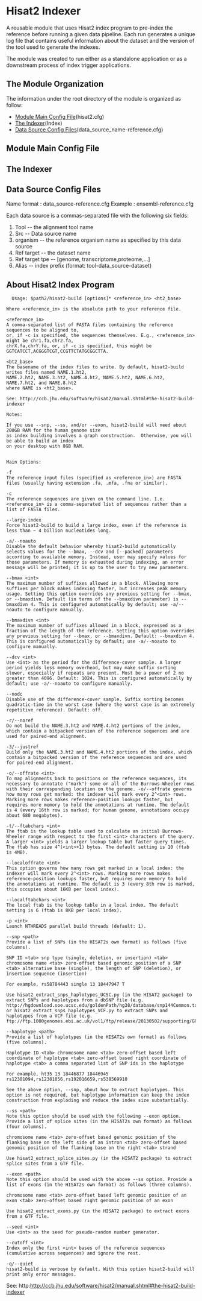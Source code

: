 # Hisat2 Indexer

A reusable module that uses Hisat2 index program to pre-index the reference before running a given data pipeline.
Each run generates a unique log file that contains useful information about the dataset and the version of the tool
used to generate the indexes.

The module was created to run either as a standalone application or as a downstream process of index trigger applications. 

## The Module Organization

The information under the root directory of the module is organized as follow:

- [Module Main Config File](#module-main-config-file)(hisat2.cfg)
- [The Indexer](#the-indexer)(Index)
- [Data Source Config Files](#data-source-config-files)(data_source_name-reference.cfg)


## Module Main Config File
## The Indexer
## Data Source Config Files
Name format : data_source-reference.cfg
Example : ensembl-reference.cfg

Each data source is a commas-separated file with the following six fields:
  1) Tool      -- the alignment tool name
  2) Src       -- Data source name
  3) organism  -- the reference organism name as specified by this data source
  4) Ref target -- the dataset name
  5) Ref target tpe -- [genome, transcriptome,proteome,...]
  6) Alias -- index prefix (format: tool-data_source-dataset)
 
## About Hisat2 Index Program
```
  Usage: $path2/hisat2-build [options]* <reference_in> <ht2_base>

Where <reference_in> is the absolute path to your reference file.

<reference_in>
A comma-separated list of FASTA files containing the reference sequences to be aligned to,
or, if -c is specified, the sequences themselves. E.g., <reference_in> might be chr1.fa,chr2.fa,
chrX.fa,chrY.fa, or, if -c is specified, this might be GGTCATCCT,ACGGGTCGT,CCGTTCTATGCGGCTTA.

<bt2_base>
The basename of the index files to write. By default, hisat2-build writes files named NAME.1.ht2, 
NAME.2.ht2, NAME.3.ht2, NAME.4.ht2, NAME.5.ht2, NAME.6.ht2, NAME.7.ht2, and NAME.8.ht2 
where NAME is <ht2_base>.

See: http://ccb.jhu.edu/software/hisat2/manual.shtml#the-hisat2-build-indexer

Notes:

If you use --snp, --ss, and/or --exon, hisat2-build will need about 200GB RAM for the human genome size 
as index building involves a graph construction.  Otherwise, you will be able to build an index 
on your desktop with 8GB RAM.


Main Options:

-f
The reference input files (specified as <reference_in>) are FASTA files (usually having extension .fa, .mfa, .fna or similar).

-c
The reference sequences are given on the command line. I.e. <reference_in> is a comma-separated list of sequences rather than a list of FASTA files.

--large-index
Force hisat2-build to build a large index, even if the reference is less than ~ 4 billion nucleotides long.

-a/--noauto
Disable the default behavior whereby hisat2-build automatically selects values for the --bmax, --dcv and [--packed] parameters according to available memory. Instead, user may specify values for those parameters. If memory is exhausted during indexing, an error message will be printed; it is up to the user to try new parameters.

--bmax <int>
The maximum number of suffixes allowed in a block. Allowing more suffixes per block makes indexing faster, but increases peak memory usage. Setting this option overrides any previous setting for --bmax, or --bmaxdivn. Default (in terms of the --bmaxdivn parameter) is --bmaxdivn 4. This is configured automatically by default; use -a/--noauto to configure manually.

--bmaxdivn <int>
The maximum number of suffixes allowed in a block, expressed as a fraction of the length of the reference. Setting this option overrides any previous setting for --bmax, or --bmaxdivn. Default: --bmaxdivn 4. This is configured automatically by default; use -a/--noauto to configure manually.

--dcv <int>
Use <int> as the period for the difference-cover sample. A larger period yields less memory overhead, but may make suffix sorting slower, especially if repeats are present. Must be a power of 2 no greater than 4096. Default: 1024. This is configured automatically by default; use -a/--noauto to configure manually.

--nodc
Disable use of the difference-cover sample. Suffix sorting becomes quadratic-time in the worst case (where the worst case is an extremely repetitive reference). Default: off.

-r/--noref
Do not build the NAME.3.ht2 and NAME.4.ht2 portions of the index, which contain a bitpacked version of the reference sequences and are used for paired-end alignment.

-3/--justref
Build only the NAME.3.ht2 and NAME.4.ht2 portions of the index, which contain a bitpacked version of the reference sequences and are used for paired-end alignment.

-o/--offrate <int>
To map alignments back to positions on the reference sequences, its necessary to annotate ("mark") some or all of the Burrows-Wheeler rows with their corresponding location on the genome. -o/--offrate governs how many rows get marked: the indexer will mark every 2^<int> rows. Marking more rows makes reference-position lookups faster, but requires more memory to hold the annotations at runtime. The default is 4 (every 16th row is marked; for human genome, annotations occupy about 680 megabytes).

-t/--ftabchars <int>
The ftab is the lookup table used to calculate an initial Burrows-Wheeler range with respect to the first <int> characters of the query. A larger <int> yields a larger lookup table but faster query times. The ftab has size 4^(<int>+1) bytes. The default setting is 10 (ftab is 4MB).

--localoffrate <int>
This option governs how many rows get marked in a local index: the indexer will mark every 2^<int> rows. Marking more rows makes reference-position lookups faster, but requires more memory to hold the annotations at runtime. The default is 3 (every 8th row is marked, this occupies about 16KB per local index).

--localftabchars <int>
The local ftab is the lookup table in a local index. The default setting is 6 (ftab is 8KB per local index).

-p <int>
Launch NTHREADS parallel build threads (default: 1).

--snp <path>
Provide a list of SNPs (in the HISAT2s own format) as follows (five columns).

SNP ID <tab> snp type (single, deletion, or insertion) <tab> chromosome name <tab> zero-offset based genomic position of a SNP <tab> alternative base (single), the length of SNP (deletion), or insertion sequence (insertion)

For example, rs58784443 single 13 18447947 T

Use hisat2_extract_snps_haplotypes_UCSC.py (in the HISAT2 package) to extract SNPs and haplotypes from a dbSNP file (e.g. http://hgdownload.soe.ucsc.edu/goldenPath/hg38/database/snp144Common.txt.gz). or hisat2_extract_snps_haplotypes_VCF.py to extract SNPs and haplotypes from a VCF file (e.g. ftp://ftp.1000genomes.ebi.ac.uk/vol1/ftp/release/20130502/supporting/GRCh38_positions/ALL.chr22.phase3_shapeit2_mvncall_integrated_v3plus_nounphased.rsID.genotypes.GRCh38_dbSNP_no_SVs.vcf.gz).

--haplotype <path>
Provide a list of haplotypes (in the HISAT2s own format) as follows (five columns).

Haplotype ID <tab> chromosome name <tab> zero-offset based left coordinate of haplotype <tab> zero-offset based right coordinate of haplotype <tab> a comma separated list of SNP ids in the haplotype

For example, ht35 13 18446877 18446945 rs12381094,rs12381056,rs192016659,rs538569910

See the above option, --snp, about how to extract haplotypes. This option is not required, but haplotype information can keep the index construction from exploding and reduce the index size substantially.

--ss <path>
Note this option should be used with the following --exon option. Provide a list of splice sites (in the HISAT2s own format) as follows (four columns).

chromosome name <tab> zero-offset based genomic position of the flanking base on the left side of an intron <tab> zero-offset based genomic position of the flanking base on the right <tab> strand

Use hisat2_extract_splice_sites.py (in the HISAT2 package) to extract splice sites from a GTF file.

--exon <path>
Note this option should be used with the above --ss option. Provide a list of exons (in the HISAT2s own format) as follows (three columns).

chromosome name <tab> zero-offset based left genomic position of an exon <tab> zero-offset based right genomic position of an exon

Use hisat2_extract_exons.py (in the HISAT2 package) to extract exons from a GTF file.

--seed <int>
Use <int> as the seed for pseudo-random number generator.

--cutoff <int>
Index only the first <int> bases of the reference sequences (cumulative across sequences) and ignore the rest.

-q/--quiet
hisat2-build is verbose by default. With this option hisat2-build will print only error messages.

```
See: http:http://ccb.jhu.edu/software/hisat2/manual.shtml#the-hisat2-build-indexer

